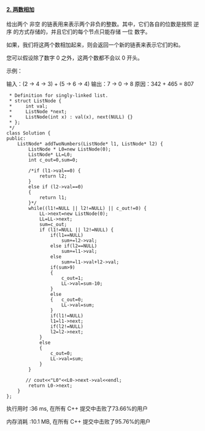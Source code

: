 #### [2. 两数相加](https://leetcode-cn.com/problems/add-two-numbers/)

给出两个 非空 的链表用来表示两个非负的整数。其中，它们各自的位数是按照 逆序 的方式存储的，并且它们的每个节点只能存储 一位 数字。

如果，我们将这两个数相加起来，则会返回一个新的链表来表示它们的和。

您可以假设除了数字 0 之外，这两个数都不会以 0 开头。

示例：

输入：(2 -> 4 -> 3) + (5 -> 6 -> 4)
输出：7 -> 0 -> 8
原因：342 + 465 = 807

```/**
 * Definition for singly-linked list.
 * struct ListNode {
 *     int val;
 *     ListNode *next;
 *     ListNode(int x) : val(x), next(NULL) {}
 * };
 */
class Solution {
public:
    ListNode* addTwoNumbers(ListNode* l1, ListNode* l2) {
        ListNode * L0=new ListNode(0);
        ListNode* LL=L0;
        int c_out=0,sum=0;
        
        /*if (l1->val==0) {
            return l2;
        }
        else if (l2->val==0)
        {
            return l1;
        }*/
        while((l1!=NULL || l2!=NULL) || c_out!=0) {
            LL->next=new ListNode(0);
            LL=LL->next;
            sum=c_out;
            if (l1!=NULL || l2!=NULL) {
                if(l1==NULL)
                    sum+=l2->val;
                else if(l2==NULL)
                    sum+=l1->val;
                else
                    sum+=l1->val+l2->val;
                if(sum>9)
                {
                    c_out=1;
                    LL->val=sum-10;
                }
                else
                {   c_out=0;
                    LL->val=sum;
                }
                if(l1!=NULL)
                l1=l1->next;
                if(l2!=NULL)
                l2=l2->next;
            }
            else
            {
                c_out=0;
                LL->val=sum;
            }
        }
        
       // cout<<"L0"<<L0->next->val<<endl;
        return L0->next;
    }
};
```

执行用时 :36 ms, 在所有 C++ 提交中击败了73.66%的用户

内存消耗 :10.1 MB, 在所有 C++ 提交中击败了95.76%的用户
